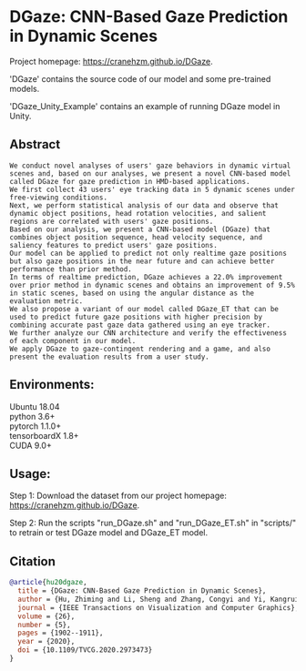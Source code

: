 # DGaze: CNN-Based Gaze Prediction in Dynamic Scenes
Project homepage: https://cranehzm.github.io/DGaze.


'DGaze' contains the source code of our model and some pre-trained models.


'DGaze_Unity_Example' contains an example of running DGaze model in Unity.


## Abstract
```
We conduct novel analyses of users' gaze behaviors in dynamic virtual scenes and, based on our analyses, we present a novel CNN-based model called DGaze for gaze prediction in HMD-based applications. 
We first collect 43 users' eye tracking data in 5 dynamic scenes under free-viewing conditions. 
Next, we perform statistical analysis of our data and observe that dynamic object positions, head rotation velocities, and salient regions are correlated with users' gaze positions. 
Based on our analysis, we present a CNN-based model (DGaze) that combines object position sequence, head velocity sequence, and saliency features to predict users' gaze positions. 
Our model can be applied to predict not only realtime gaze positions but also gaze positions in the near future and can achieve better performance than prior method. 
In terms of realtime prediction, DGaze achieves a 22.0% improvement over prior method in dynamic scenes and obtains an improvement of 9.5% in static scenes, based on using the angular distance as the evaluation metric. 
We also propose a variant of our model called DGaze_ET that can be used to predict future gaze positions with higher precision by combining accurate past gaze data gathered using an eye tracker. 
We further analyze our CNN architecture and verify the effectiveness of each component in our model. 
We apply DGaze to gaze-contingent rendering and a game, and also present the evaluation results from a user study.
```	

## Environments:
Ubuntu 18.04  
python 3.6+  
pytorch 1.1.0+  
tensorboardX 1.8+  
CUDA 9.0+    


## Usage:
Step 1: Download the dataset from our project homepage: https://cranehzm.github.io/DGaze.

Step 2: Run the scripts "run_DGaze.sh" and "run_DGaze_ET.sh" in "scripts/" to retrain or test DGaze model and DGaze_ET model.


## Citation
```bibtex
@article{hu20dgaze,
  title = {DGaze: CNN-Based Gaze Prediction in Dynamic Scenes},
  author = {Hu, Zhiming and Li, Sheng and Zhang, Congyi and Yi, Kangrui and Wang, Guoping and Manocha, Dinesh},
  journal = {IEEE Transactions on Visualization and Computer Graphics},
  volume = {26},
  number = {5},
  pages = {1902--1911},
  year = {2020},
  doi = {10.1109/TVCG.2020.2973473}
}
```
